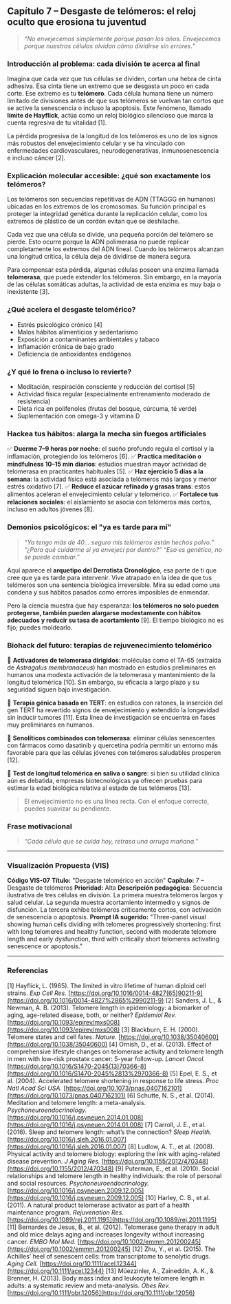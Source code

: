 ## Capítulo 7 – Desgaste de telómeros: el reloj oculto que erosiona tu juventud

> *“No envejecemos simplemente porque pasan los años. Envejecemos porque nuestras células olvidan cómo dividirse sin errores.”*

### Introducción al problema: cada división te acerca al final

Imagina que cada vez que tus células se dividen, cortan una hebra de cinta adhesiva. Esa cinta tiene un extremo que se desgasta un poco en cada corte. Ese extremo es tu **telómero**. Cada célula humana tiene un número limitado de divisiones antes de que sus telómeros se vuelvan tan cortos que se active la senescencia o incluso la apoptosis. Este fenómeno, llamado **límite de Hayflick**, actúa como un reloj biológico silencioso que marca la cuenta regresiva de tu vitalidad \[1].

La pérdida progresiva de la longitud de los telómeros es uno de los signos más robustos del envejecimiento celular y se ha vinculado con enfermedades cardiovasculares, neurodegenerativas, inmunosenescencia e incluso cáncer \[2].

### Explicación molecular accesible: ¿qué son exactamente los telómeros?

Los telómeros son secuencias repetitivas de ADN (TTAGGG en humanos) ubicadas en los extremos de los cromosomas. Su función principal es proteger la integridad genética durante la replicación celular, como los extremos de plástico de un cordón evitan que se deshilache.

Cada vez que una célula se divide, una pequeña porción del telómero se pierde. Esto ocurre porque la ADN polimerasa no puede replicar completamente los extremos del ADN lineal. Cuando los telómeros alcanzan una longitud crítica, la célula deja de dividirse de manera segura.

Para compensar esta pérdida, algunas células poseen una enzima llamada **telomerasa**, que puede extender los telómeros. Sin embargo, en la mayoría de las células somáticas adultas, la actividad de esta enzima es muy baja o inexistente \[3].

### ¿Qué acelera el desgaste telomérico?

* Estrés psicológico crónico \[4]
* Malos hábitos alimenticios y sedentarismo
* Exposición a contaminantes ambientales y tabaco
* Inflamación crónica de bajo grado
* Deficiencia de antioxidantes endógenos

### ¿Y qué lo frena o incluso lo revierte?

* Meditación, respiración consciente y reducción del cortisol \[5]
* Actividad física regular (especialmente entrenamiento moderado de resistencia)
* Dieta rica en polifenoles (frutas del bosque, cúrcuma, té verde)
* Suplementación con omega-3 y vitamina D

### Hackea tus hábitos: alarga la mecha sin fuegos artificiales

✅ **Duerme 7–9 horas por noche**: el sueño profundo regula el cortisol y la inflamación, protegiendo los telómeros \[6].
✅ **Practica meditación o mindfulness 10–15 min diarios**: estudios muestran mayor actividad de telomerasa en practicantes habituales \[5].
✅ **Haz ejercicio 5 días a la semana**: la actividad física está asociada a telómeros más largos y menor estrés oxidativo \[7].
✅ **Reduce el azúcar refinado y grasas trans**: estos alimentos aceleran el envejecimiento celular y telomérico.
✅ **Fortalece tus relaciones sociales**: el aislamiento se asocia con telómeros más cortos, incluso en adultos jóvenes \[8].

### Demonios psicológicos: el "ya es tarde para mí"

> *“Ya tengo más de 40… seguro mis telómeros están hechos polvo.”*
> *“¿Para qué cuidarme si ya envejecí por dentro?”*
> *“Eso es genético, no se puede cambiar.”*

Aquí aparece el **arquetipo del Derrotista Cronológico**, esa parte de ti que cree que ya es tarde para intervenir. Vive atrapado en la idea de que tus telómeros son una sentencia biológica irreversible. Mira su edad como una condena y sus hábitos pasados como errores imposibles de enmendar.

Pero la ciencia muestra que hay esperanza: **los telómeros no solo pueden protegerse, también pueden alargarse modestamente con hábitos adecuados y reducir su tasa de acortamiento** \[9]. El tiempo biológico no es fijo; puedes moldearlo.

### Biohack del futuro: terapias de rejuvenecimiento telomérico

🧬 **Activadores de telomerasa dirigidos**: moléculas como el TA-65 (extraída de *Astragalus membranaceus*) han mostrado en estudios preliminares en humanos una modesta activación de la telomerasa y mantenimiento de la longitud telomérica \[10]. Sin embargo, su eficacia a largo plazo y su seguridad siguen bajo investigación.

💊 **Terapia génica basada en TERT**: en estudios con ratones, la inserción del gen TERT ha revertido signos de envejecimiento y extendido la longevidad sin inducir tumores \[11]. Esta línea de investigación se encuentra en fases muy preliminares en humanos.

🧪 **Senolíticos combinados con telomerasa**: eliminar células senescentes con fármacos como dasatinib y quercetina podría permitir un entorno más favorable para que las células jóvenes con telómeros saludables prosperen \[12].

📡 **Test de longitud telomérica en saliva o sangre**: si bien su utilidad clínica aún es debatida, empresas biotecnológicas ya ofrecen pruebas para estimar la edad biológica relativa al estado de tus telómeros \[13].

> El envejecimiento no es una línea recta. Con el enfoque correcto, puedes suavizar su pendiente.

### Frase motivacional

> *“Cada célula que se cuida hoy, retrasa una arruga mañana.”*

---

### Visualización Propuesta (VIS)

**Código VIS-07**
**Título:** "Desgaste telomérico en acción"
**Capítulo:** 7 – Desgaste de telómeros
**Prioridad:** Alta
**Descripción pedagógica:** Secuencia ilustrativa de tres células en división. La primera muestra telómeros largos y salud celular. La segunda muestra acortamiento intermedio y signos de disfunción. La tercera exhibe telómeros críticamente cortos, con activación de senescencia o apoptosis.
**Prompt IA sugerido:** "Three-panel visual showing human cells dividing with telomeres progressively shortening: first with long telomeres and healthy function, second with moderate telomere length and early dysfunction, third with critically short telomeres activating senescence or apoptosis."

---

### Referencias

\[1] Hayflick, L. (1965). The limited in vitro lifetime of human diploid cell strains. *Exp Cell Res.* [https://doi.org/10.1016/0014-4827(65)90211-9](https://doi.org/10.1016/0014-4827%2865%2990211-9)
\[2] Sanders, J. L., & Newman, A. B. (2013). Telomere length in epidemiology: a biomarker of aging, age-related disease, both, or neither? *Epidemiol Rev.* [https://doi.org/10.1093/epirev/mxs008](https://doi.org/10.1093/epirev/mxs008)
\[3] Blackburn, E. H. (2000). Telomere states and cell fates. *Nature.* [https://doi.org/10.1038/35040600](https://doi.org/10.1038/35040600)
\[4] Ornish, D., et al. (2013). Effect of comprehensive lifestyle changes on telomerase activity and telomere length in men with low-risk prostate cancer: 5-year follow-up. *Lancet Oncol.* [https://doi.org/10.1016/S1470-2045(13)70366-8](https://doi.org/10.1016/S1470-2045%2813%2970366-8)
\[5] Epel, E. S., et al. (2004). Accelerated telomere shortening in response to life stress. *Proc Natl Acad Sci USA.* [https://doi.org/10.1073/pnas.0407162101](https://doi.org/10.1073/pnas.0407162101)
\[6] Schutte, N. S., et al. (2014). Meditation and telomere length: a meta-analysis. *Psychoneuroendocrinology.* [https://doi.org/10.1016/j.psyneuen.2014.01.008](https://doi.org/10.1016/j.psyneuen.2014.01.008)
\[7] Carroll, J. E., et al. (2016). Sleep and telomere length: what’s the connection? *Sleep Health.* [https://doi.org/10.1016/j.sleh.2016.01.007](https://doi.org/10.1016/j.sleh.2016.01.007)
\[8] Ludlow, A. T., et al. (2008). Physical activity and telomere biology: exploring the link with aging-related disease prevention. *J Aging Res.* [https://doi.org/10.1155/2012/470348](https://doi.org/10.1155/2012/470348)
\[9] Puterman, E., et al. (2010). Social relationships and telomere length in healthy individuals: the role of personal and social resources. *Psychoneuroendocrinology.* [https://doi.org/10.1016/j.psyneuen.2009.12.005](https://doi.org/10.1016/j.psyneuen.2009.12.005)
\[10] Harley, C. B., et al. (2011). A natural product telomerase activator as part of a health maintenance program. *Rejuvenation Res.* [https://doi.org/10.1089/rej.2011.1195](https://doi.org/10.1089/rej.2011.1195)
\[11] Bernardes de Jesus, B., et al. (2012). Telomerase gene therapy in adult and old mice delays aging and increases longevity without increasing cancer. *EMBO Mol Med.* [https://doi.org/10.1002/emmm.201200245](https://doi.org/10.1002/emmm.201200245)
\[12] Zhu, Y., et al. (2015). The Achilles’ heel of senescent cells: from transcriptome to senolytic drugs. *Aging Cell.* [https://doi.org/10.1111/acel.12344](https://doi.org/10.1111/acel.12344)
\[13] Müezzinler, A., Zaineddin, A. K., & Brenner, H. (2013). Body mass index and leukocyte telomere length in adults: a systematic review and meta-analysis. *Obes Rev.* [https://doi.org/10.1111/obr.12056](https://doi.org/10.1111/obr.12056)
